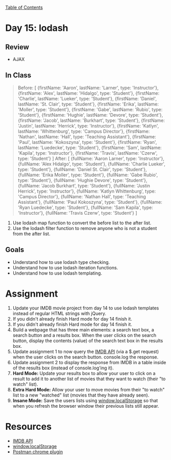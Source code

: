 [Table of Contents](/README.md)

# Day 15: lodash

## Review
- AJAX

## In Class
> Before:
> [
>	{firstName: 'Aaron', lastName: 'Larner', type: 'Instructor'},
>	{firstName: 'Alex', lastName: 'Hidalgo', type: 'Student'},
>	{firstName: 'Charlie', lastName: 'Lueker', type: 'Student'},
>	{firstName: 'Daniel', lastName: 'St. Clair', type: 'Student'},
>	{firstName: 'Erika', lastName: 'Moller', type: 'Student'},
>	{firstName: 'Gabe', lastName: 'Rubio', type: 'Student'},
>	{firstName: 'Hughie', lastName: 'Devore', type: 'Student'},
>	{firstName: 'Jacob', lastName: 'Burkhart', type: 'Student'},
>	{firstName: 'Justin', lastName: 'Herrick', type: 'Instructor'},
>	{firstName: 'Katlyn', lastName: 'Whittenburg', type: 'Campus Director'},
>	{firstName: 'Nathan', lastName: 'Hall', type: 'Teaching Assistant'},
>	{firstName: 'Paul', lastName: 'Kokoszyna', type: 'Student'},
>	{firstName: 'Ryan', lastName: 'Luedecke', type: 'Student'},
>	{firstName: 'Sam', lastName: 'Kapila', type: 'Instructor'},
>	{firstName: 'Travis', lastName: 'Czerw', type: 'Student'}
> ]
> After:
> [
>	{fullName: 'Aaron Larner', type: 'Instructor'},
>	{fullName: 'Alex Hidalgo', type: 'Student'},
>	{fullName: 'Charlie Lueker', type: 'Student'},
>	{fullName: 'Daniel St. Clair', type: 'Student'},
>	{fullName: 'Erika Moller', type: 'Student'},
>	{fullName: 'Gabe Rubio', type: 'Student'},
>	{fullName: 'Hughie Devore', type: 'Student'},
>	{fullName: 'Jacob Burkhart', type: 'Student'},
>	{fullName: 'Justin Herrick', type: 'Instructor'},
>	{fullName: 'Katlyn Whittenburg', type: 'Campus Director'},
>	{fullName: 'Nathan Hall', type: 'Teaching Assistant'},
>	{fullName: 'Paul Kokoszyna', type: 'Student'},
>	{fullName: 'Ryan Luedecke', type: 'Student'},
>	{fullName: 'Sam Kapila', type: 'Instructor'},
>	{fullName: 'Travis Czerw', type: 'Student'}
> ]
1. Use lodash map function to convert the before list to the after list.
2. Use the lodash filter function to remove anyone who is not a student from the after list.

## Goals
- Understand how to use lodash type checking.
- Understand how to use lodash iteration functions.
- Understand how to use lodash templating.

# Assignment
1. Update your IMDB movie project from day 14 to use lodash templates instead of regular HTML strings with jQuery.
2. If you didn't already finish Hard mode for day 14 finish it.
2. If you didn't already finish Hard mode for day 14 finish it.
1. Build a webpage that has three main elements: a search text box, a search button and a results box. When the user clicks on the search button, display the contents (value) of the search text box in the results box.
2. Update assignment 1 to now query the [IMDB API](http://www.omdbapi.com/) (via a $.get request) when the user clicks on the search button. console.log the response.
3. Update assignment 2 to display the response from IMDB in a table inside of the results box (instead of console.log'ing it).
4. **Hard Mode:** Update your results box to allow your user to click on a result to add it to another list of movies that they want to watch (their "to watch" list).
5. **Extra Hard Mode:** Allow your user to move movies from their "to watch" list to a new "watched" list (movies that they have already seen).
6. **Insane Mode:** Save the users lists using [window.localStorage](https://developer.mozilla.org/en-US/docs/Web/API/Window.localStorage) so that when you refresh the browser window their previous lists still appear.



# Resources
- [IMDB API](http://www.omdbapi.com/)
- [window.localStorage](https://developer.mozilla.org/en-US/docs/Web/API/Window.localStorage)
- [Postman chrome plugin](https://chrome.google.com/webstore/detail/postman-rest-client/fdmmgilgnpjigdojojpjoooidkmcomcm?hl=en)
